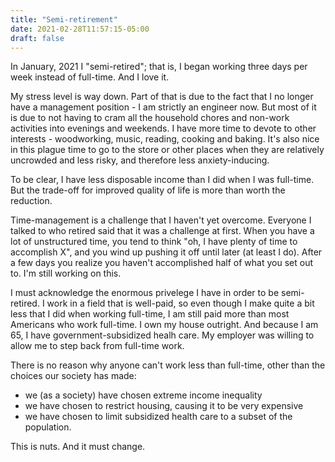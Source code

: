 ```yaml
---
title: "Semi-retirement"
date: 2021-02-28T11:57:15-05:00
draft: false
---
```


In January, 2021 I "semi-retired"; that is, I began working three days per week instead of full-time. And I love it.

My stress level is way down. Part of that is due to the fact that I no longer have a management position - I am strictly an engineer now. But most of it is due to not having to cram all the household chores and non-work activities into evenings and weekends. I have more time to devote to other interests - woodworking, music, reading, cooking and baking. It's also nice in this plague time to go to the store or other places when they are relatively uncrowded and less risky, and therefore less anxiety-inducing.

To be clear, I have less disposable income than I did when I was full-time. But the trade-off for improved quality of life is more than worth the reduction.

Time-management is a challenge that I haven't yet overcome. Everyone I talked to who retired said that it was a challenge at first. When you have a lot of unstructured time, you tend to think "oh, I have plenty of time to accomplish X", and you wind up pushing it off until later (at least I do). After a few days you realize you haven't accomplished half of what you set out to. I'm still working on this.

I must acknowledge the enormous privelege I have in order to be semi-retired. I work in a field that is well-paid, so even though I make quite a bit less that I did when working full-time, I am still paid more than most Americans who work full-time. I own my house outright. And because I am 65, I have government-subsidized healh care. My employer was willing to allow me to step back from full-time work.

There is no reason why anyone can't work less than full-time, other than the choices our society has made:

- we (as a society) have chosen extreme income inequality
- we have chosen to restrict housing, causing it to be very expensive
- we have chosen to limit subsidized health care to a subset of the population.

This is nuts. And it must change.

